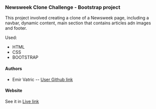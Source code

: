 ### Newsweek Clone Challenge - Bootstrap project

This project involved creating a clone of a Newsweek page, including a navbar, dynamic content, main section that contains articles adn images and footer.

Used:

- HTML
- CSS
- BOOTSTRAP

#### Authors
- Emir Vatric -- [User Github link](https://github.com/EmirVatric)

#### Website
See it in [Live link](https://rawcdn.githack.com/EmirVatric/Newsweek/15c53f7c044e90cc5acd5aa54636718961b8aed0/index.html)


